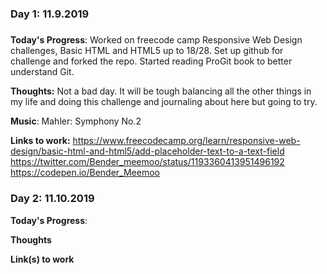 <!--- # 100 Days Of Code - Log

### Day 0: 
##### 

**Today's Progress**: 

**Thoughts**:

**Music**:

**Link(s) to work**: --->

### Day 1: 11.9.2019
#####
**Today's Progress**: 
Worked on freecode camp Responsive Web Design challenges, Basic HTML and HTML5 up to 18/28. 
Set up github for challenge and forked the repo. Started reading ProGit book to better understand Git. 

**Thoughts:** 
Not a bad day. It will be tough balancing all the other things in my life and doing this challenge and journaling about here but going to try.

**Music**: Mahler: Symphony No.2

**Links to work:** 
https://www.freecodecamp.org/learn/responsive-web-design/basic-html-and-html5/add-placeholder-text-to-a-text-field
https://twitter.com/Bender_meemoo/status/1193360413951496192
https://codepen.io/Bender_Meemoo

### Day 2: 11.10.2019

**Today's Progress**: 

**Thoughts** 

**Link(s) to work**

